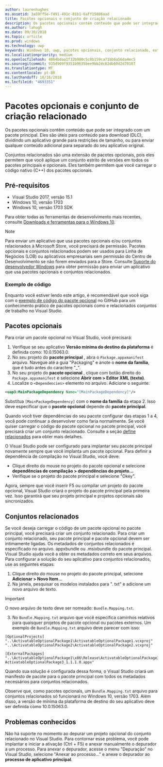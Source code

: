 ```yaml
---
author: laurenhughes
ms.assetid: 3a59ff5e-f491-491c-81b1-6aff15886aad
title: Pacotes opcionais e conjunto de criação relacionado
description: Os pacotes opcionais contêm conteúdo que pode ser integrado com um pacote principal. Estes são úteis para o conteúdo para download (DLC), dividindo um aplicativo grande para restrições de tamanho ou para enviar qualquer conteúdo adicional para separado do seu aplicativo original.
ms.author: lahugh
ms.date: 09/30/2018
ms.topic: article
ms.prod: windows
ms.technology: uwp
keywords: Windows 10, uwp, pacotes opcionais, conjunto relacionado, extensão de pacote, o visual studio
ms.localizationpriority: medium
ms.openlocfilehash: 4864bdaa1f32b980c5c8b159ca71bb6a56da4ec5
ms.sourcegitcommit: 9354909f9351b9635bee9bb2dc62db60d2d70107
ms.translationtype: MT
ms.contentlocale: pt-BR
ms.lasthandoff: 10/16/2018
ms.locfileid: "4693351"
---
```

# <a name="optional-packages-and-related-set-authoring"></a>Pacotes opcionais e conjunto de criação relacionado
Os pacotes opcionais contêm conteúdo que pode ser integrado com um pacote principal. Eles são úteis para conteúdo para download (DLC), dividindo um aplicativo grande para restrições de tamanho, ou para enviar qualquer conteúdo adicional para separado do seu aplicativo original.

Conjuntos relacionados são uma extensão de pacotes opcionais, pois eles permitem que você aplique um conjunto estrito de versões em todos os pacotes principais e opcionais. Eles também permitem que você carregar o código nativo (C++) dos pacotes opcionais. 

## <a name="prerequisites"></a>Pré-requisitos

- Visual Studio 2017, versão 15.1
- Windows 10, versão 1703
- Windows 10, versão 1703 SDK

Para obter todas as ferramentas de desenvolvimento mais recentes, consulte [Downloads e ferramentas para o Windows 10](https://developer.microsoft.com/windows/downloads).

> [!NOTE]
> Para enviar um aplicativo que usa pacotes opcionais e/ou conjuntos relacionados à Microsoft Store, você precisará de permissão. Pacotes opcionais e conjuntos relacionados podem ser usados para Linha de Negócios (LOB) ou aplicativos empresariais sem permissão do Centro de Desenvolvimento se não forem enviados para a Store. Consulte [Suporte do desenvolvedor Windows](https://developer.microsoft.com/windows/support) para obter permissão para enviar um aplicativo que usa pacotes opcionais e conjuntos relacionados.

### <a name="code-sample"></a>Exemplo de código
Enquanto você estiver lendo este artigo, é recomendável que você siga com o [exemplo de código do pacote opcional](https://github.com/AppInstaller/OptionalPackageSample) no GitHub para um conhecimento prático de pacotes opcionais como e relacionados conjuntos de trabalho no Visual Studio.

## <a name="optional-packages"></a>Pacotes opcionais
Para criar um pacote opcional no Visual Studio, você precisará:
1. Verifique se seu aplicativo **Versão mínima do destino da plataforma** é definida como: 10.0.15063.0.
2. No seu projeto do **pacote principal** , abra o `Package.appxmanifest` arquivo. Navegue até a guia "Packaging" e anote o **nome da família**, que é tudo antes do caractere "_".
3. No seu projeto do **pacote opcional** , clique com botão direito do `Package.appxmanifest` e selecione **Abrir com > Editor XML (texto)**.
4. Localize o `<Dependencies>` elemento no arquivo. Adicione o seguinte:

```XML
<uap3:MainPackageDependency Name="[MainPackageDependency]"/>
```

Substitua `[MainPackageDependency]` com o **nome da família** da etapa 2. Isso deve especificar que o **pacote opcional** depende do **pacote principal**.

Quando você tiver dependências do seu pacote configurar das etapas 1 a 4, você pode continuar a desenvolver como faria normalmente. Se você quiser carregar o código do pacote opcional no pacote principal, você precisará criar um conjunto relacionado. Consulte a seção [define relacionados](#related_sets) para obter mais detalhes.

O Visual Studio pode ser configurado para implantar seu pacote principal novamente sempre que você implanta um pacote opcional. Para definir a dependência de compilação no Visual Studio, você deve:

- Clique direito do mouse no projeto do pacote opcional e selecione **dependências de compilação > dependências do projeto...**
- Verifique se o projeto do pacote principal e selecione "Okey". 

Agora, sempre que você inserir F5 ou compilar um projeto do pacote opcional, Visual Studio criará o projeto do pacote principal pela primeira vez. Isso garantirá que seu projeto principal e projetos opcionais são sincronizados.

## Conjuntos relacionados<a name="related_sets"></a>

Se você deseja carregar o código de um pacote opcional no pacote principal, você precisará criar um conjunto relacionado. Para criar um conjunto relacionado, seu pacote principal e pacote opcional devem ser intimamente ligadas. Os metadados de conjuntos relacionados é especificado no arquivo. appxbundle ou .msixbundle do pacote principal. Visual Studio ajuda você a obter os metadados correto em seus arquivos. Para configurar a solução do seu aplicativo para conjuntos relacionados, use as seguintes etapas:

1. Clique direito do mouse no projeto do pacote principal, selecione **Adicionar > Novo Item...**
2. Na janela, pesquisar os modelos instalados para ". txt" e adicione um novo arquivo de texto.
> [!IMPORTANT]
> O novo arquivo de texto deve ser nomeado: `Bundle.Mapping.txt`.
3. No `Bundle.Mapping.txt` arquivo que você especifica caminhos relativos para quaisquer projetos de pacote opcional ou pacotes externos. Um exemplo de `Bundle.Mapping.txt` arquivo deve parecer com isso:

```syntax
[OptionalProjects]
"..\ActivatableOptionalPackage1\ActivatableOptionalPackage1.vcxproj"
"..\ActivatableOptionalPackage2\ActivatableOptionalPackage2.vcxproj"

[ExternalPackages]
"..\ActivatableOptionalPackage1\x86\Release\ActivatableOptionalPackage3_1.1.1.0\ ActivatableOptionalPackage3_1.1.1.0.appx"
```

Quando sua solução é configurada dessa forma, o Visual Studio criará um manifesto de pacote para o pacote principal com todos os metadados necessários para conjuntos relacionados. 

Observe que, como pacotes opcionais, um `Bundle.Mapping.txt` arquivo para conjuntos relacionados só funcionará no Windows 10, versão 1703. Além disso, a versão de mínima da plataforma de destino do seu aplicativo deve ser definida como 10.0.15063.0.

## Problemas conhecidos<a name="known_issues"></a>

Não há suporte no momento ao depurar um projeto opcional do conjunto relacionado no Visual Studio. Para contornar esse problema, você pode implantar e iniciar a ativação (Ctrl + F5) e anexar manualmente o depurador a um processo. Para anexar o depurador, acesse o menu "Depuração" no Visual Studio, selecione "Anexar ao processo..." e anexe o depurador ao **processo de aplicativo principal**.